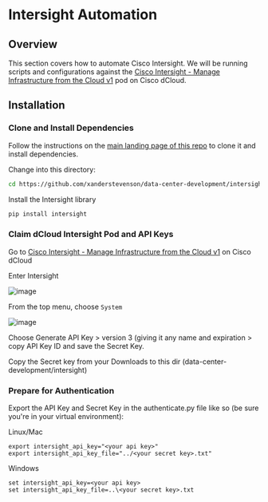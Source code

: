 # Intersight Automation

## Overview

This section covers how to automate Cisco Intersight. We will be running scripts and configurations against the [Cisco Intersight - Manage Infrastructure from the Cloud v1](https://dcloud2-rtp.cisco.com/content/instantdemo/cisco-intersight-infrastructure-services) pod on Cisco dCloud.

## Installation

### Clone and Install Dependencies

Follow the instructions on the [main landing page of this repo](https://github.com/xanderstevenson/data-center-development/tree/main) to clone it and install dependencies.

Change into this directory:

```bash
cd https://github.com/xanderstevenson/data-center-development/intersight
```

Install the Intersight library

```bash
pip install intersight
```

### Claim dCloud Intersight Pod and API Keys

Go to [Cisco Intersight - Manage Infrastructure from the Cloud v1](https://dcloud2-rtp.cisco.com/content/instantdemo/cisco-intersight-infrastructure-services) on Cisco dCloud




Enter Intersight

![image](https://github.com/user-attachments/assets/fb3394f8-c677-41a1-8b8e-157308f6d555)


From the top menu, choose `System`

![image](https://github.com/user-attachments/assets/cebef1ea-f554-4d05-bd88-0cb5a4242d8e)


Choose Generate API Key > version 3 (giving it any name and expiration > copy API Key ID and save the Secret Key.

Copy the Secret key from your Downloads to this dir (data-center-development/intersight)


### Prepare for Authentication


Export the API Key and Secret Key in the authenticate.py file like so (be sure you're in your virtual environment):

Linux/Mac
```
export intersight_api_key="<your api key>"
export intersight_api_key_file="../<your secret key>.txt"
```

Windows
```
set intersight_api_key=<your api key>
set intersight_api_key_file=..\<your secret key>.txt
```
